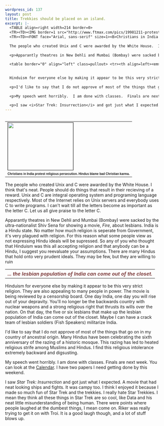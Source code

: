 ```yaml
--- 
wordpress_id: 137
layout: post
title: Trekkies should be placed on an island.
excerpt: |-
  <TABLE align=right width=214 border=0>
  <TR><TD><IMG border=1 src="http://www.ftmax.com/pics/19981211-protest.jpg" width=214 height=155></TD></TR>
  <TR><TD><FONT face="Arial, sans-serif" size=1><B>Christians in India protest religious persecution.  Hindus blame bad Christian karma.</B></FONT></TD></TR></TABLE>
  
  The people who created Unix and C were awarded by the White House.  I think that's neat.  People should do things that result in their recieving of a reward.  Unix and C are integral operating system and programing language respectively.  Most of the Internet relies on Unix servers and everybody uses C to write programs.  I can't wait till all the letters become as important as the letter C.  Let us all give praise to the letter C.
  
  <p>Apparantly theatres in New Dehli and Mumbai (Bombay) were sacked by the ultra-nationalist Shiv Sena for showing a movie, <i>Fire</i>, about lesbians.  India is a Hindu state.  No matter how much religion is seperate from Government, it's very plagued with religion.  For this reason what some people view as not expressing Hindu ideals will be supressed.  So any of you who thought that Hinduism was this all accepting religion and that anybody can be a Hindu, I suggest you reevaluate your assumptions.  There are many Hindus that hold onto very prudent ideals.  They may be few, but they are willing to ruin 
  
  <table border="0" align="left" class=pullout> <tr><th align=left><em><font color="#804040">... the lesbian population of India can come out of the closet.</font></em></th> </tr></table>
  
  
  Hinduism for everyone else by making it appear to be this very strict religion.  They are also appealing to many people in power.  The movie is being reviewed by a censorship board.  One day India, one day you will rise out of your depravity.  You'll no longer be the backwards country with nuclear weapons and a strong religious right that thrusts its wills over the nation.  On that day, the five or six lesbians that make up the lesbian population of India can come out of the closet.  Maybe I can have a crack team of lesbian soldiers (Fish Speakers) militarize India.  
  
  <p>I'd like to say that I do not approve of most of the things that go on in my country of ancestral origin.  Many Hindus have been celebrating the sixth anniversary of the razing of a historic mosque.  This razing has led to heated religious strife among Muslims and Hindus.    I find this religious intolerance extremely backward and digsusting.
  
  <p>My speech went horribly.  I am done with classes.  Finals are next week.  You can look at the <a href="calendar.php3" target=_self>Calendar</a>.  I have two papers I need getting done by this weekend.
  
  <p>I saw <i>Star Trek: Insurrection</i> and got just what I expected.  A movie that had neat looking ships and fights.  It was campy too.  I think I enjoyed it because I made so much fun of Star Trek and the trekkies.  I really hate Star Trekkies.  I mean they think all these things in Star Trek are so cool, like Data and his neat little misunderstanding of being human.  There were points where people laughed at the dumbest things, I mean come on.  Riker was really trying to get it on with Troi.  It is a good laugh though, and a lot of stuff blows up.
---
```

<TABLE align=right width=214 border=0>
<TR><TD><IMG border=1 src="http://www.ftmax.com/pics/19981211-protest.jpg" width=214 height=155></TD></TR>
<TR><TD><FONT face="Arial, sans-serif" size=1><B>Christians in India protest religious persecution.  Hindus blame bad Christian karma.</B></FONT></TD></TR></TABLE>

The people who created Unix and C were awarded by the White House.  I think that's neat.  People should do things that result in their recieving of a reward.  Unix and C are integral operating system and programing language respectively.  Most of the Internet relies on Unix servers and everybody uses C to write programs.  I can't wait till all the letters become as important as the letter C.  Let us all give praise to the letter C.

<p>Apparantly theatres in New Dehli and Mumbai (Bombay) were sacked by the ultra-nationalist Shiv Sena for showing a movie, <i>Fire</i>, about lesbians.  India is a Hindu state.  No matter how much religion is seperate from Government, it's very plagued with religion.  For this reason what some people view as not expressing Hindu ideals will be supressed.  So any of you who thought that Hinduism was this all accepting religion and that anybody can be a Hindu, I suggest you reevaluate your assumptions.  There are many Hindus that hold onto very prudent ideals.  They may be few, but they are willing to ruin 

<table border="0" align="left" class=pullout> <tr><th align=left><em><font color="#804040">... the lesbian population of India can come out of the closet.</font></em></th> </tr></table>


Hinduism for everyone else by making it appear to be this very strict religion.  They are also appealing to many people in power.  The movie is being reviewed by a censorship board.  One day India, one day you will rise out of your depravity.  You'll no longer be the backwards country with nuclear weapons and a strong religious right that thrusts its wills over the nation.  On that day, the five or six lesbians that make up the lesbian population of India can come out of the closet.  Maybe I can have a crack team of lesbian soldiers (Fish Speakers) militarize India.  

<p>I'd like to say that I do not approve of most of the things that go on in my country of ancestral origin.  Many Hindus have been celebrating the sixth anniversary of the razing of a historic mosque.  This razing has led to heated religious strife among Muslims and Hindus.    I find this religious intolerance extremely backward and digsusting.

<p>My speech went horribly.  I am done with classes.  Finals are next week.  You can look at the <a href="calendar.php3" target=_self>Calendar</a>.  I have two papers I need getting done by this weekend.

<p>I saw <i>Star Trek: Insurrection</i> and got just what I expected.  A movie that had neat looking ships and fights.  It was campy too.  I think I enjoyed it because I made so much fun of Star Trek and the trekkies.  I really hate Star Trekkies.  I mean they think all these things in Star Trek are so cool, like Data and his neat little misunderstanding of being human.  There were points where people laughed at the dumbest things, I mean come on.  Riker was really trying to get it on with Troi.  It is a good laugh though, and a lot of stuff blows up.
